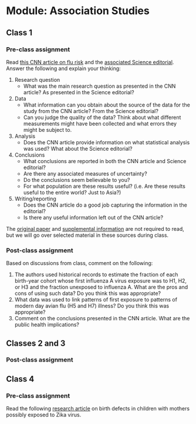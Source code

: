 # Module: Association Studies

## Class 1

### Pre-class assignment

Read [this CNN article on flu risk](http://www.cnn.com/2016/11/10/health/flu-risk-birth-year/) and the [associated Science editorial](http://science.sciencemag.org/content/sci/354/6313/706.full.pdf). Answer the following and explain your thinking:

1. Research question
    - What was the main research question as presented in the CNN article? As presented in the Science editorial?
2. Data
    - What information can you obtain about the source of the data for the study from the CNN article? From the Science editorial?
    - Can you judge the quality of the data? Think about what different measurements might have been collected and what errors they might be subject to.
3. Analysis
    - Does the CNN article provide information on what statistical analysis was used? What about the Science editorial?
4. Conclusions
    - What conclusions are reported in both the CNN article and Science editorial?
    - Are there any associated measures of uncertainty?
    - Do the conclusions seem believable to you?
    - For what population are these results useful? (i.e. Are these results useful to the entire world? Just to Asia?)
5. Writing/reporting
    - Does the CNN article do a good job capturing the information in the editorial?
    - Is there any useful information left out of the CNN article?

The [original paper](http://science.sciencemag.org/content/sci/354/6313/722.full.pdf) and [supplemental information](http://science.sciencemag.org/content/sci/suppl/2016/11/09/354.6313.722.DC1/aag1322_Gostic_SM.pdf) are not required to read, but we will go over selected material in these sources during class.

### Post-class assignment

Based on discussions from class, comment on the following:

1. The authors used historical records to estimate the fraction of each birth-year cohort whose first influenza A virus exposure was to H1, H2, or H3 and the fraction unexposed to influenza A. What are the pros and cons of using such data? Do you think this was appropriate?
2. What data was used to link patterns of first exposure to patterns of modern day avian flu (H5 and H7) illness? Do you think this was appropriate?
3. Comment on the conclusions presented in the CNN article. What are the public health implications?

## Classes 2 and 3

### Post-class assignment

## Class 4

### Pre-class assignment

Read the following [research article](http://jamanetwork.com/journals/jamapediatrics/fullarticle/2545827) on birth defects in children with mothers possibly exposed to Zika virus.